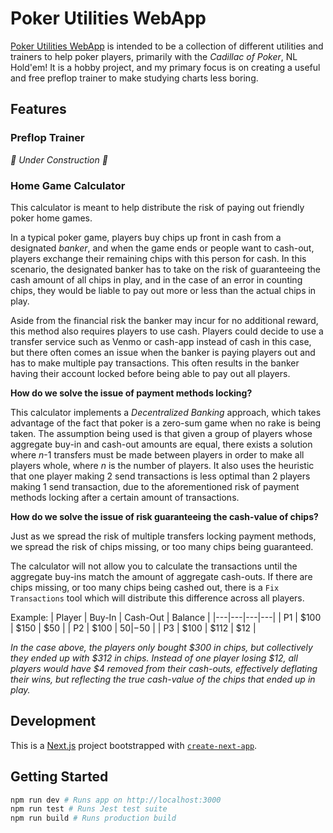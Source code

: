 # Poker Utilities WebApp

[Poker Utilities WebApp](https://jlipton-poker-utils.vercel.app/) is intended to be a collection of different utilities and trainers to help poker players, primarily with the *Cadillac of Poker*, NL Hold'em! It is a hobby project, and my primary focus is on creating a useful and free preflop trainer to make studying charts less boring.

## Features

### Preflop Trainer
*🚧 Under Construction 🚧*

### Home Game Calculator
This calculator is meant to help distribute the risk of paying out friendly poker home games. 

In a typical poker game, players buy chips up front in cash from a designated *banker*, and when the game ends or people want to cash-out, players exchange their remaining chips with this person for cash. In this scenario, the designated banker has to take on the risk of guaranteeing the cash amount of all chips in play, and in the case of an error in counting chips, they would be liable to pay out more or less than the actual chips in play.

Aside from the financial risk the banker may incur for no additional reward, this method also requires players to use cash. Players could decide to use a transfer service such as Venmo or cash-app instead of cash in this case, but there often comes an issue when the banker is paying players out and has to make multiple pay transactions. This often results in the banker having their account locked before being able to pay out all players.

**How do we solve the issue of payment methods locking?**

This calculator implements a *Decentralized Banking* approach, which takes advantage of the fact that poker is a zero-sum game when no rake is being taken. The assumption being used is that given a group of players whose aggregate buy-in and cash-out amounts are equal, there exists a solution where *n*-1 transfers must be made between players in order to make all players whole, where *n* is the number of players. It also uses the heuristic that one player making 2 send transactions is less optimal than 2 players making 1 send transaction, due to the aforementioned risk of payment methods locking after a certain amount of transactions.

**How do we solve the issue of risk guaranteeing the cash-value of chips?**

Just as we spread the risk of multiple transfers locking payment methods, we spread the risk of chips missing, or too many chips being guaranteed.

The calculator will not allow you to calculate the transactions until the aggregate buy-ins match the amount of aggregate cash-outs. If there are chips missing, or too many chips being cashed out, there is a `Fix Transactions` tool which will distribute this difference across all players.

Example:
| Player | Buy-In | Cash-Out | Balance |
|---|---|---|---|
| P1 | $100 | $150 | $50 |
| P2 | $100 | $50 | -$50 |
| P3 | $100 | $112 | $12 |

*In the case above, the players only bought $300 in chips, but collectively they ended up with $312 in chips. Instead of one player losing $12, all players would have $4 removed from their cash-outs, effectively deflating their wins, but reflecting the true cash-value of the chips that ended up in play.*

## Development
This is a [Next.js](https://nextjs.org/) project bootstrapped with [`create-next-app`](https://github.com/vercel/next.js/tree/canary/packages/create-next-app).

## Getting Started
```bash
npm run dev # Runs app on http://localhost:3000
npm run test # Runs Jest test suite
npm run build # Runs production build
```